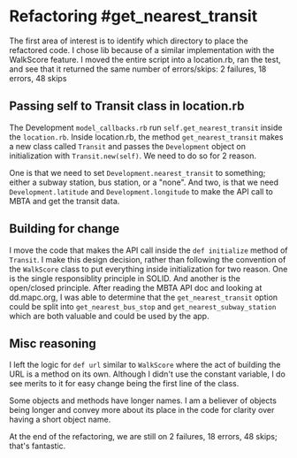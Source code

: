 # Refactoring #get_nearest_transit
The first area of interest is to identify which directory to place the refactored code. I chose lib because of a similar implementation with the WalkScore feature. I moved the entire script into a location.rb, ran the test, and see that it returned the same number of errors/skips: 2 failures, 18 errors, 48 skips

## Passing self to Transit class in location.rb
The Development `model_callbacks.rb` run  `self.get_nearest_transit` inside the `location.rb`. Inside location.rb, the method `get_nearest_transit` makes a new class called `Transit` and passes the `Development` object on initialization with `Transit.new(self)`. We need to do so for 2 reason.

One is that we need to set `Development.nearest_transit` to something; either a subway station, bus station, or a "none". And two, is that we need `Development.latitude` and `Development.longitude` to make the API call to MBTA and get the transit data. 

## Building for change

I move the code that makes the API call inside the `def initialize` method of `Transit`. I make this design decision, rather than following the convention of the `WalkScore` class to put everything inside initialization for two reason. One is the single responsiblity principle in SOLID. And another is the open/closed principle. After reading the MBTA API doc and looking at dd.mapc.org, I was able to determine that the `get_nearest_transit` option could be split into `get_nearest_bus_stop` and `get_nearest_subway_station` which are both valuable and could be used by the app. 

## Misc reasoning
I left the logic for `def url` similar to `WalkScore` where the act of building the URL is a method on its own. Although I didn't use the constant variable, I do see merits to it for easy change being the first line of the class. 

Some objects and methods have longer names. I am a believer of objects being longer and convey more about its place in the code for clarity over having a short object name. 

At the end of the refactoring, we are still on  2 failures, 18 errors, 48 skips; that's fantastic. 